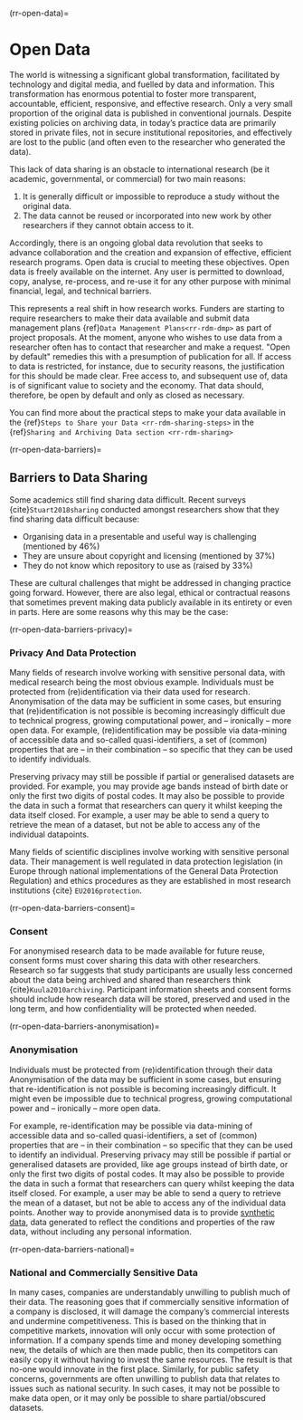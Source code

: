 (rr-open-data)=
# Open Data

The world is witnessing a significant global transformation, facilitated by technology and digital media, and fuelled by data and information.
This transformation has enormous potential to foster more transparent, accountable, efficient, responsive, and effective research.
Only a very small proportion of the original data is published in conventional journals. 
Despite existing policies on archiving data, in today’s practice data are primarily stored in private files, not in secure institutional repositories, and effectively are lost to the public (and often even to the researcher who generated the data).

This lack of data sharing is an obstacle to international research (be it academic, governmental, or commercial) for two main reasons:

1. It is generally difficult or impossible to reproduce a study without the original data.
2. The data cannot be reused or incorporated into new work by other researchers if they cannot obtain access to it.

Accordingly, there is an ongoing global data revolution that seeks to advance collaboration and the creation and expansion of effective, efficient research programs.
Open data is crucial to meeting these objectives.
Open data is freely available on the internet. 
Any user is permitted to download, copy, analyse, re-process, and re-use it for any other purpose with minimal financial, legal, and technical barriers.

This represents a real shift in how research works. Funders are starting to require researchers to make their data available and submit data management plans {ref}`Data Management Plans<rr-rdm-dmp>` as part of project proposals.
At the moment, anyone who wishes to use data from a researcher often has to contact that researcher and make a request.
"Open by default" remedies this with a presumption of publication for all.
If access to data is restricted, for instance, due to security reasons, the justification for this should be made clear.
Free access to, and subsequent use of, data is of significant value to society and the economy. 
That data should, therefore, be open by default and only as closed as necessary. 

You can find more about the practical steps to make your data available in the {ref}`Steps to Share your Data <rr-rdm-sharing-steps>` in the {ref}`Sharing and Archiving Data section <rr-rdm-sharing>`


(rr-open-data-barriers)=
## Barriers to Data Sharing
Some academics still find sharing data difficult.
Recent surveys {cite}`Stuart2018sharing` conducted amongst researchers show that they find sharing data difficult because:

- Organising data in a presentable and useful way is challenging (mentioned by 46%)
- They are unsure about copyright and licensing (mentioned by 37%)
- They do not know which repository to use as (raised by 33%)

These are cultural challenges that might be addressed in changing practice going forward.
However, there are also legal, ethical or contractual reasons that sometimes prevent making data publicly available in its entirety or even in parts.
Here are some reasons why this may be the case:

(rr-open-data-barriers-privacy)=
### Privacy And Data Protection

Many fields of research involve working with sensitive personal data, with medical research being the most obvious example.
Individuals must be protected from (re)identification via their data used for research. 
Anonymisation of the data may be sufficient in some cases, but ensuring that (re)identification is not possible is becoming increasingly difficult due to technical progress, growing computational power, and – ironically – more open data. 
For example, (re)identification may be possible via data-mining of accessible data and so-called quasi-identifiers, a set of (common) properties that are – in their combination – so specific that they can be used to identify individuals.

Preserving privacy may still be possible if partial or generalised datasets are provided.
For example, you may provide age bands instead of birth date or only the first two digits of postal codes.
It may also be possible to provide the data in such a format that researchers can query it whilst keeping the data itself closed. 
For example, a user may be able to send a query to retrieve the mean of a dataset, but not be able to access any of the individual datapoints.

Many fields of scientific disciplines involve working with sensitive personal data.
Their management is well regulated in data protection legislation (in Europe through national implementations of the General Data Protection Regulation) and ethics procedures as they are established in most research institutions {cite} `EU2016protection`.

(rr-open-data-barriers-consent)=
### Consent

For anonymised research data to be made available for future reuse, consent forms must cover sharing this data with other researchers.
Research so far suggests that study participants are usually less concerned about the data being archived and shared than researchers think {cite}`Kuula2010archiving`.
Participant information sheets and consent forms should include how research data will be stored, preserved and used in the long term, and how confidentiality will be protected when needed.

(rr-open-data-barriers-anonymisation)=
### Anonymisation

Individuals must be protected from (re)identification through their data
Anonymisation of the data may be sufficient in some cases, but ensuring that re-identification is not possible is becoming increasingly difficult.
It might even be impossible due to technical progress, growing computational power and – ironically – more open data.

For example, re-identification may be possible via data-mining of accessible data and so-called quasi-identifiers, a set of (common) properties that are – in their combination – so specific that they can be used to identify an individual.
Preserving privacy may still be possible if partial or generalised datasets are provided, like age groups instead of birth date, or only the first two digits of postal codes.
It may also be possible to provide the data in such a format that researchers can query whilst keeping the data itself closed.
For example, a user may be able to send a query to retrieve the mean of a dataset, but not be able to access any of the individual data points.
Another way to provide anonymised data is to provide [synthetic data](https://en.wikipedia.org/wiki/Synthetic_data), data generated to reflect the conditions and properties of the raw data, without including any personal information.

(rr-open-data-barriers-national)=
### National and Commercially Sensitive Data

In many cases, companies are understandably unwilling to publish much of their data.
The reasoning goes that if commercially sensitive information of a company is disclosed, it will damage the company’s commercial interests and undermine competitiveness.
This is based on the thinking that in competitive markets, innovation will only occur with some protection of information.
If a company spends time and money developing something new, the details of which are then made public, then its competitors can easily copy it without having to invest the same resources.
The result is that no-one would innovate in the first place.
Similarly, for public safety concerns, governments are often unwilling to publish data that relates to issues such as national security.
In such cases, it may not be possible to make data open, or it may only be possible to share partial/obscured datasets.
